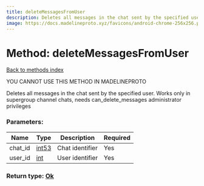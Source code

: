 ```yaml
---
title: deleteMessagesFromUser
description: Deletes all messages in the chat sent by the specified user. Works only in supergroup channel chats, needs can_delete_messages administrator privileges
image: https://docs.madelineproto.xyz/favicons/android-chrome-256x256.png
---
```

# Method: deleteMessagesFromUser  
[Back to methods index](index.md)


YOU CANNOT USE THIS METHOD IN MADELINEPROTO


Deletes all messages in the chat sent by the specified user. Works only in supergroup channel chats, needs can_delete_messages administrator privileges

### Parameters:

| Name     |    Type       | Description | Required |
|----------|---------------|-------------|----------|
|chat\_id|[int53](../types/int53.md) | Chat identifier | Yes|
|user\_id|[int](../types/int.md) | User identifier | Yes|


### Return type: [Ok](../types/Ok.md)

